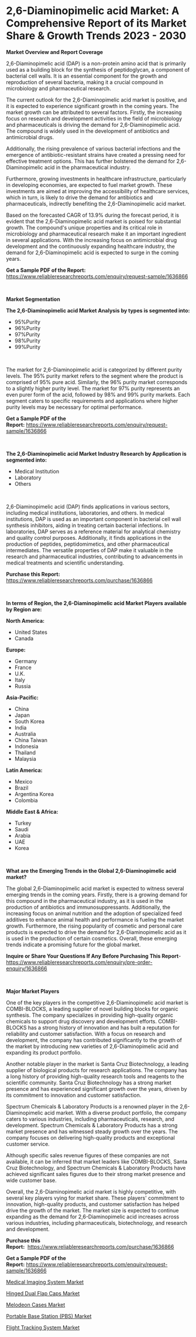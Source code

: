 <p><h1>2,6-Diaminopimelic acid Market: A Comprehensive Report of its Market Share & Growth Trends 2023 - 2030</h1></p><p><strong>Market Overview and Report Coverage</strong></p>
<p><p>2,6-Diaminopimelic acid (DAP) is a non-protein amino acid that is primarily used as a building block for the synthesis of peptidoglycan, a component of bacterial cell walls. It is an essential component for the growth and reproduction of several bacteria, making it a crucial compound in microbiology and pharmaceutical research.</p><p>The current outlook for the 2,6-Diaminopimelic acid market is positive, and it is expected to experience significant growth in the coming years. The market growth can be attributed to several factors. Firstly, the increasing focus on research and development activities in the field of microbiology and pharmaceuticals is driving the demand for 2,6-Diaminopimelic acid. The compound is widely used in the development of antibiotics and antimicrobial drugs.</p><p>Additionally, the rising prevalence of various bacterial infections and the emergence of antibiotic-resistant strains have created a pressing need for effective treatment options. This has further bolstered the demand for 2,6-Diaminopimelic acid in the pharmaceutical industry.</p><p>Furthermore, growing investments in healthcare infrastructure, particularly in developing economies, are expected to fuel market growth. These investments are aimed at improving the accessibility of healthcare services, which in turn, is likely to drive the demand for antibiotics and pharmaceuticals, indirectly benefiting the 2,6-Diaminopimelic acid market.</p><p>Based on the forecasted CAGR of 13.9% during the forecast period, it is evident that the 2,6-Diaminopimelic acid market is poised for substantial growth. The compound's unique properties and its critical role in microbiology and pharmaceutical research make it an important ingredient in several applications. With the increasing focus on antimicrobial drug development and the continuously expanding healthcare industry, the demand for 2,6-Diaminopimelic acid is expected to surge in the coming years.</p></p>
<p><strong>Get a Sample PDF of the Report:</strong> <a href="https://www.reliableresearchreports.com/enquiry/request-sample/1636866">https://www.reliableresearchreports.com/enquiry/request-sample/1636866</a></p>
<p>&nbsp;</p>
<p><strong>Market Segmentation</strong></p>
<p><strong>The 2,6-Diaminopimelic acid Market Analysis by types is segmented into:</strong></p>
<p><ul><li>95%Purity</li><li>96%Purity</li><li>97%Purity</li><li>98%Purity</li><li>99%Purity</li></ul></p>
<p>&nbsp;</p>
<p><p>The market for 2,6-Diaminopimelic acid is categorized by different purity levels. The 95% purity market refers to the segment where the product is comprised of 95% pure acid. Similarly, the 96% purity market corresponds to a slightly higher purity level. The market for 97% purity represents an even purer form of the acid, followed by 98% and 99% purity markets. Each segment caters to specific requirements and applications where higher purity levels may be necessary for optimal performance.</p></p>
<p><strong>Get a Sample PDF of the Report:</strong>&nbsp;<a href="https://www.reliableresearchreports.com/enquiry/request-sample/1636866">https://www.reliableresearchreports.com/enquiry/request-sample/1636866</a></p>
<p>&nbsp;</p>
<p><strong>The 2,6-Diaminopimelic acid Market Industry Research by Application is segmented into:</strong></p>
<p><ul><li>Medical Institution</li><li>Laboratory</li><li>Others</li></ul></p>
<p>&nbsp;</p>
<p><p>2,6-Diaminopimelic acid (DAP) finds applications in various sectors, including medical institutions, laboratories, and others. In medical institutions, DAP is used as an important component in bacterial cell wall synthesis inhibitors, aiding in treating certain bacterial infections. In laboratories, DAP serves as a reference material for analytical chemistry and quality control purposes. Additionally, it finds applications in the production of peptides, peptidomimetics, and other pharmaceutical intermediates. The versatile properties of DAP make it valuable in the research and pharmaceutical industries, contributing to advancements in medical treatments and scientific understanding.</p></p>
<p><strong>Purchase this Report:</strong>&nbsp; <a href="https://www.reliableresearchreports.com/purchase/1636866">https://www.reliableresearchreports.com/purchase/1636866</a></p>
<p>&nbsp;</p>
<p><strong>In terms of Region, the 2,6-Diaminopimelic acid Market Players available by Region are:</strong></p>
<p>
    <p> <strong> North America: </strong>
        <ul>
            <li>United States</li>
            <li>Canada</li>
        </ul>
        </p> 
    <p> <strong> Europe: </strong>
        <ul>
            <li>Germany</li>
            <li>France</li>
            <li>U.K.</li>
            <li>Italy</li>
            <li>Russia</li>
        </ul>
        </p> 
    <p> <strong> Asia-Pacific: </strong>
        <ul>
            <li>China</li>
            <li>Japan</li>
            <li>South Korea</li>
            <li>India</li>
            <li>Australia</li>
            <li>China Taiwan</li>
            <li>Indonesia</li>
            <li>Thailand</li>
            <li>Malaysia</li>
        </ul>
        </p> 
    <p> <strong> Latin America: </strong>
        <ul>
            <li>Mexico</li>
            <li>Brazil</li>
            <li>Argentina Korea</li>
            <li>Colombia</li>
        </ul>
        </p> 
    <p> <strong> Middle East & Africa: </strong>
        <ul>
            <li>Turkey</li>
            <li>Saudi</li>
            <li>Arabia</li>
            <li>UAE</li>
            <li>Korea</li>
        </ul>
    </p>
    </p>
<p>&nbsp;</p>
<p><strong>What are the Emerging Trends in the Global 2,6-Diaminopimelic acid market?</strong></p>
<p><p>The global 2,6-Diaminopimelic acid market is expected to witness several emerging trends in the coming years. Firstly, there is a growing demand for this compound in the pharmaceutical industry, as it is used in the production of antibiotics and immunosuppressants. Additionally, the increasing focus on animal nutrition and the adoption of specialized feed additives to enhance animal health and performance is fueling the market growth. Furthermore, the rising popularity of cosmetic and personal care products is expected to drive the demand for 2,6-Diaminopimelic acid as it is used in the production of certain cosmetics. Overall, these emerging trends indicate a promising future for the global market.</p></p>
<p><strong>Inquire or Share Your Questions If Any Before Purchasing This Report</strong>- <a href="https://www.reliableresearchreports.com/enquiry/pre-order-enquiry/1636866">https://www.reliableresearchreports.com/enquiry/pre-order-enquiry/1636866</a></p>
<p>&nbsp;</p>
<p><strong>Major Market Players</strong></p>
<p><p>One of the key players in the competitive 2,6-Diaminopimelic acid market is COMBI-BLOCKS, a leading supplier of novel building blocks for organic synthesis. The company specializes in providing high-quality organic chemicals to support drug discovery and development efforts. COMBI-BLOCKS has a strong history of innovation and has built a reputation for reliability and customer satisfaction. With a focus on research and development, the company has contributed significantly to the growth of the market by introducing new varieties of 2,6-Diaminopimelic acid and expanding its product portfolio.</p><p>Another notable player in the market is Santa Cruz Biotechnology, a leading supplier of biological products for research applications. The company has a long history of providing high-quality research tools and reagents to the scientific community. Santa Cruz Biotechnology has a strong market presence and has experienced significant growth over the years, driven by its commitment to innovation and customer satisfaction.</p><p>Spectrum Chemicals & Laboratory Products is a renowned player in the 2,6-Diaminopimelic acid market. With a diverse product portfolio, the company caters to various industries, including pharmaceuticals, research, and development. Spectrum Chemicals & Laboratory Products has a strong market presence and has witnessed steady growth over the years. The company focuses on delivering high-quality products and exceptional customer service.</p><p>Although specific sales revenue figures of these companies are not available, it can be inferred that market leaders like COMBI-BLOCKS, Santa Cruz Biotechnology, and Spectrum Chemicals & Laboratory Products have achieved significant sales figures due to their strong market presence and wide customer base.</p><p>Overall, the 2,6-Diaminopimelic acid market is highly competitive, with several key players vying for market share. These players' commitment to innovation, high-quality products, and customer satisfaction has helped drive the growth of the market. The market size is expected to continue expanding as the demand for 2,6-Diaminopimelic acid increases across various industries, including pharmaceuticals, biotechnology, and research and development.</p></p>
<p><strong>Purchase this Report:</strong>&nbsp;&nbsp;<a href="https://www.reliableresearchreports.com/purchase/1636866">https://www.reliableresearchreports.com/purchase/1636866</a></p>
<p></p>
<p><strong>Get a Sample PDF of the Report:</strong>&nbsp;<a href="https://www.reliableresearchreports.com/enquiry/request-sample/1636866">https://www.reliableresearchreports.com/enquiry/request-sample/1636866</a></p>
<p><p><a href="https://medium.com/@karleeprice2004/medical-imaging-system-market-size-cagr-trends-2024-2030-82b41283574a">Medical Imaging System Market</a></p><p><a href="https://www.linkedin.com/pulse/hinged-dual-flap-caps-market-research-report-unlocks-analysis-bs31c/">Hinged Dual Flap Caps Market</a></p><p><a href="https://www.linkedin.com/pulse/melodeon-cases-market-size-2023-2030-global-industrial-u3sze/">Melodeon Cases Market</a></p><p><a href="https://www.linkedin.com/pulse/portable-base-station-pbs-market-size-share-amp-trends-frcmf/">Portable Base Station (PBS) Market</a></p><p><a href="https://medium.com/@rogerking1949/flight-tracking-system-market-size-growth-forecast-2023-2030-6101c53d6a7a">Flight Tracking System Market</a></p></p>